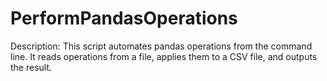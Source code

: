 # PerformPandasOperations

Description: This script automates pandas operations from the command line. It reads operations from a file, applies them to a CSV file, and outputs the result.